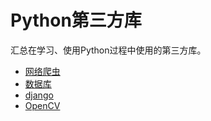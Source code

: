 # Python第三方库

汇总在学习、使用Python过程中使用的第三方库。
- [网络爬虫](crawler/crawler.md)
- [数据库](database/database.md)
- [django](django/README.md)
- [OpenCV](opencv/README.md)